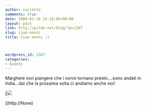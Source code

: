 ```yaml
---
author: carlotta
comments: true
date: 2009-01-18 15:16:06+00:00
layout: post
link: http://pilde.net/blog/?p=1167
slug: ciao-nonni
title: Ciao nonni :)



wordpress_id: 1167
categories:
- Eventi
---
```


Màrghere non piangere che i nonni tornano presto....sono andati in India...dai che la prossima volta ci andiamo anche noi!

[![]({{baseurl}}/uploads/2009/01/nonni.jpg)


](http://None)



